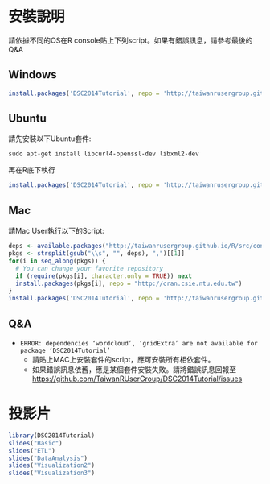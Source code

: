 # 安裝說明

請依據不同的OS在R console貼上下列script。如果有錯誤訊息，請參考最後的Q&A

## Windows

```r
install.packages('DSC2014Tutorial', repo = 'http://taiwanrusergroup.github.io/R', type = 'win.binary')
```

## Ubuntu

請先安裝以下Ubuntu套件:

```
sudo apt-get install libcurl4-openssl-dev libxml2-dev
```

再在R底下執行

```r
install.packages('DSC2014Tutorial', repo = 'http://taiwanrusergroup.github.io/R', type = 'source')
```

## Mac

請Mac User執行以下的Script:

```r
deps <- available.packages("http://taiwanrusergroup.github.io/R/src/contrib")[1,"Imports"]
pkgs <- strsplit(gsub("\\s", "", deps), ",")[[1]]
for(i in seq_along(pkgs)) {
  # You can change your favorite repository
  if (require(pkgs[i], character.only = TRUE)) next
  install.packages(pkgs[i], repo = "http://cran.csie.ntu.edu.tw")
}
install.packages('DSC2014Tutorial', repo = 'http://taiwanrusergroup.github.io/R', type = 'source')
```

## Q&A

- `ERROR: dependencies ‘wordcloud’, ‘gridExtra’ are not available for package ‘DSC2014Tutorial’`
    - 請貼上MAC上安裝套件的script，應可安裝所有相依套件。
    - 如果錯誤訊息依舊，應是某個套件安裝失敗。請將錯誤訊息回報至<https://github.com/TaiwanRUserGroup/DSC2014Tutorial/issues>

# 投影片

```r
library(DSC2014Tutorial)
slides("Basic")
slides("ETL")
slides("DataAnalysis")
slides("Visualization2")
slides("Visualization3")
```

